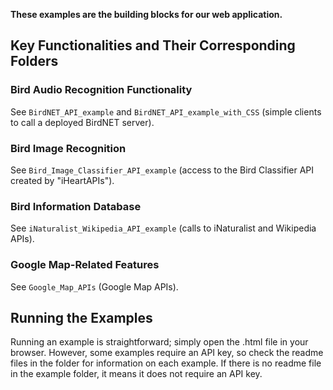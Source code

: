 **These examples are the building blocks for our web application.**

## Key Functionalities and Their Corresponding Folders
### Bird Audio Recognition Functionality
See `BirdNET_API_example` and `BirdNET_API_example_with_CSS` (simple clients to call a deployed BirdNET server).

### Bird Image Recognition
See `Bird_Image_Classifier_API_example` (access to the Bird Classifier API created by "iHeartAPIs").

### Bird Information Database
See `iNaturalist_Wikipedia_API_example` (calls to iNaturalist and Wikipedia APIs).

### Google Map-Related Features
See `Google_Map_APIs` (Google Map APIs).

## Running the Examples
Running an example is straightforward; simply open the .html file in your browser. However, some examples require an API key, so check the readme files in the folder for information on each example. If there is no readme file in the example folder, it means it does not require an API key.